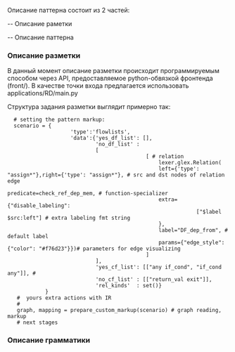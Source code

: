 Описание паттерна состоит из 2 частей:

-- Описание раметки

-- Описание паттерна


### Описание разметки

В данный момент описание разметки происходит программируемым способом через API, предоставляемое python-обвязкой фронтенда (front/).
В качестве точки входа предлагается использовать applications/RD/main.py

Структура задания разметки выглядит примерно так:
```
  # setting the pattern markup:
  scenario = {
                    'type':'flowlists',
                    'data':{'yes_df_list': [],
                            'no_df_list' : 
                            [
                                            [ # relation
                                                lexer.glex.Relation(
                                                left={'type': "assign*"},right={'type': "assign*"}, # src and dst nodes of relation edge
                                                predicate=check_ref_dep_mem, # function-specializer
                                                extra={"disable_labeling":
                                                            ["$label $src:left"] # extra labeling fmt string
                                                },
                                                label="DF_dep_from", # default label
                                                params={"edge_style": {"color": "#f76d23"}})# parameters for edge visualizing
                                            ] 
                            ],
                            'yes_cf_list': [["any if_cond", "if_cond any"]], #
                            'no_cf_list' : [["return_val exit"]],
                            'rel_kinds'  : set()}
            }
   #  yours extra actions with IR
   #        
   graph, mapping = prepare_custom_markup(scenario) # graph reading, markup
   # next stages
```
### Описание грамматики
